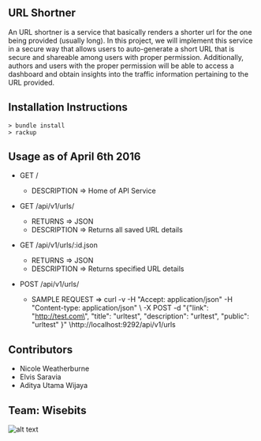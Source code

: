 ## URL Shortner 

An URL shortner is a service that basically renders a shorter url for the one being provided (usually long). In this project, we will implement this service in a secure way that allows users to auto-generate a short URL that is secure and shareable among users with proper permission. Additionally, authors and users with the proper permission will be able to access a dashboard and obtain insights into the traffic information pertaining to the URL provided.

## Installation Instructions
```
> bundle install
> rackup
```

## Usage as of April 6th 2016

- GET /
  - DESCRIPTION => Home of API Service

- GET /api/v1/urls/
  - RETURNS => JSON
  - DESCRIPTION => Returns all saved URL details

- GET /api/v1/urls/:id.json
  - RETURNS => JSON
  - DESCRIPTION => Returns specified URL details

- POST /api/v1/urls/
  - SAMPLE REQUEST =>  curl -v -H "Accept: application/json" -H "Content-type: application/json" \ -X POST -d 
  "{\"link\": \"http://test.com\", \"title\": \"urltest\", \"description\": \"urltest\", \"public\": \"urltest\" }" \http://localhost:9292/api/v1/urls


## Contributors
* Nicole Weatherburne
* Elvis Saravia
* Aditya Utama Wijaya

## Team: Wisebits
![alt text](https://avatars.githubusercontent.com/u/17720935?v=3&s=200?raw=true)